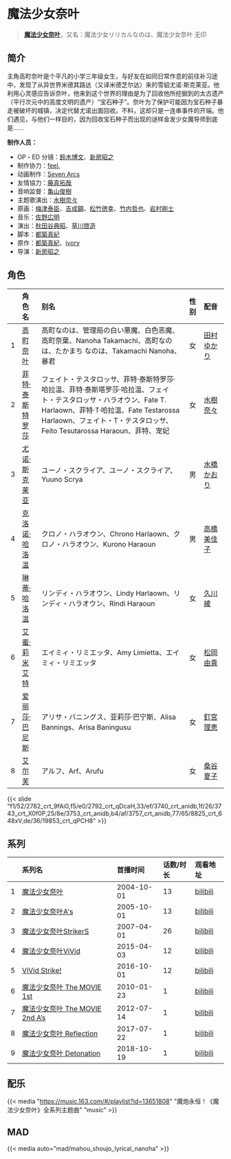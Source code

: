 # 魔法少女奈叶


> <u>**[魔法少女奈叶](https://bgm.tv/subject/1262)**</u>，又名：魔法少女リリカルなのは、魔法少女奈叶 无印

## 简介

主角高町奈叶是个平凡的小学三年级女生，与好友在如同日常作息的前往补习途中，发现了从异世界米德其路达（又译米德芝尔达）来的雪貂尤诺·斯克莱亚。他利用心灵感应告诉奈叶，他来到这个世界的理由是为了回收他所挖掘到的太古遗产（平行次元中的高度文明的遗产）“宝石种子”。奈叶为了保护可能因为宝石种子暴走被破坏的城镇，决定代替尤诺出面回收。不料，这却只是一连串事件的开端。他们遇见，与他们一样目的，因为回收宝石种子而出现的谜样金发少女魔导师到底是……



**制作人员：**
- OP・ED 分镜：[鈴木博文](https://bgm.tv/person/642)、[新房昭之](https://bgm.tv/person/692)
- 制作协力：[feel.](https://bgm.tv/person/1275)
- 动画制作：[Seven Arcs](https://bgm.tv/person/7117)
- 友情協力：[藤真拓哉](https://bgm.tv/person/6040)
- 音响监督：[亀山俊樹](https://bgm.tv/person/77)
- 主题歌演出：[水樹奈々](https://bgm.tv/person/1)
- 原画：[梅津泰臣](https://bgm.tv/person/1354)、[吉成鋼](https://bgm.tv/person/10006)、[松竹徳幸](https://bgm.tv/person/2878)、[竹内哲也](https://bgm.tv/person/3047)、[岩村剛士](https://bgm.tv/person/5058)
- 音乐：[佐野広明](https://bgm.tv/person/1415)
- 演出：[秋田谷典昭](https://bgm.tv/person/7549)、[草川啓造](https://bgm.tv/person/2913)
- 脚本：[都築真紀](https://bgm.tv/person/1414)
- 原作：[都築真紀](https://bgm.tv/person/1414)、[ivory](https://bgm.tv/person/14710)
- 导演：[新房昭之](https://bgm.tv/person/692)

## 角色

|     |   角色名   |   别名  | 性别 |  配音  |
|:--- |:------  |:----      |:---  |:--   |
| 1 | [高町奈叶](https://bgm.tv/character/2782) | 高町なのは、管理局の白い悪魔、白色恶魔、高町奈葉、Nanoha Takamachi、高町なのは、たかまち なのは、Takamachi Nanoha、暴君 | 女 | [田村ゆかり](https://bgm.tv/person/3965) |
| 2 | [菲特·泰斯特罗莎](https://bgm.tv/character/2792) | フェイト・テスタロッサ、菲特·泰斯特罗莎·哈拉温、菲特·泰斯塔罗莎·哈拉温、フェイト・テスタロッサ・ハラオウン、Fate T. Harlaown、菲特·T·哈拉温、Fate Testarossa Harlaown、フェイト・T・テスタロッサ、Feito Tesutarossa Haraoun、菲特、宠妃 | 女 | [水樹奈々](https://bgm.tv/person/1) |
| 3 | [尤诺·斯克莱亚](https://bgm.tv/character/3740) | ユーノ・スクライア、ユーノ・スクライア、Yuuno Scrya | 男 | [水橋かおり](https://bgm.tv/person/3851) |
| 4 | [克洛诺·哈洛温](https://bgm.tv/character/3743) | クロノ・ハラオウン、Chrono Harlaown、クロノ・ハラオウン、Kurono Haraoun | 男 | [高橋美佳子](https://bgm.tv/person/4412) |
| 5 | [琳蒂·哈洛温](https://bgm.tv/character/3753) | リンディ・ハラオウン、Lindy Harlaown、リンディ・ハラオウン、Rindi Haraoun | 女 | [久川綾](https://bgm.tv/person/3875) |
| 6 | [艾蜜·莉米艾特](https://bgm.tv/character/3757) | エイミィ・リミエッタ、Amy Limietta、エイミィ・リミエッタ | 女 | [松岡由貴](https://bgm.tv/person/3968) |
| 7 | [爱丽莎·巴尼斯](https://bgm.tv/character/8825) | アリサ・バニングス、亚莉莎·巴宁斯、Alisa Bannings、Arisa Baningusu | 女 | [釘宮理恵](https://bgm.tv/person/3936) |
| 8 | [艾尔芙](https://bgm.tv/character/19853) | アルフ、Arf、Arufu | 女 | [桑谷夏子](https://bgm.tv/person/4168) |

{{< slide "f1/52/2782_crt_9fAi0,f5/e0/2792_crt_qDcaH,33/ef/3740_crt_anidb,1f/26/3743_crt_X0f0P,25/8e/3753_crt_anidb,b4/af/3757_crt_anidb,77/65/8825_crt_648xV,de/36/19853_crt_qPCH8" >}}

## 系列

|     | 系列名                      | 首播时间       | 话数/时长 | 观看地址                                                       |
|:----|:-------------------------|:-----------|:------|:-----------------------------------------------------------|
| 1   |[魔法少女奈叶](https://bgm.tv/subject/1262)| 2004-10-01 | 13    | [bilibili](https://www.bilibili.com/bangumi/play/ep28677)  |
| 2   |[魔法少女奈叶A's](https://bgm.tv/subject/1263)| 2005-10-01 | 13    | [bilibili](https://www.bilibili.com/video/BV17x41147fP)    |
| 3   |[魔法少女奈叶StrikerS](https://bgm.tv/subject/1264)| 2007-04-01 | 26    | [bilibili](https://www.bilibili.com/video/BV1ds411S7jp)    |
| 4   |[魔法少女奈叶ViVid](https://bgm.tv/subject/110867)| 2015-04-03 | 12    | [bilibili](https://www.bilibili.com/bangumi/play/ss1538)   |
| 5   |[ViVid Strike!](https://bgm.tv/subject/186613)| 2016-10-01 | 12    | [bilibili](https://www.bilibili.com/bangumi/play/ss5514)   |
| 6   |[魔法少女奈叶 The MOVIE 1st](https://bgm.tv/subject/3485)| 2010-01-23 | 1     | [bilibili](https://www.bilibili.com/video/BV1Gx411w7h3)    |
| 7   |[魔法少女奈叶 The MOVIE 2nd A’s](https://bgm.tv/subject/35679)| 2012-07-14 | 1     | [bilibili](https://www.bilibili.com/bangumi/play/ss3795)   |
| 8   |[魔法少女奈叶 Reflection](https://bgm.tv/subject/68284)| 2017-07-22 | 1     | [bilibili](https://www.bilibili.com/video/BV1AW411T7eP)    |
| 9   |[魔法少女奈叶 Detonation](https://bgm.tv/subject/220403)| 2018-10-19 | 1     | [bilibili](https://www.bilibili.com/video/BV1Zy4y1b7r2?t=6057.0) |

## 配乐

{{< media "https://music.163.com/#/playlist?id=13651808"
"魔炮永恒！《魔法少女奈叶》全系列主题曲"
"music" >}}
## MAD

{{< media  auto="mad/mahou_shoujo_lyrical_nanoha"  >}}

